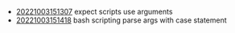 - [20221003151307](/zet/20221003151307/README.md) expect scripts use arguments
- [20221003151418](/zet/20221003151418/README.md) bash scripting parse args with case statement
